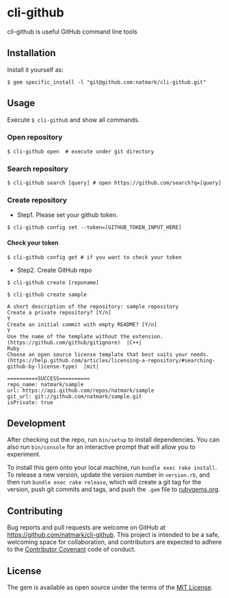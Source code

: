 # cli-github
cli-github is useful GitHub command line tools

## Installation

Install it yourself as:

```
$ gem specific_install -l "git@github.com:natmark/cli-github.git"
```

## Usage
Execute `$ cli-github` and show all commands.

### Open repository
`$ cli-github open  # execute under git directory`

### Search repository
`$ cli-github search [query] # open https://github.com/search?q=[query]`

### Create repository
- Step1. Please set your github token.

`$ cli-github config set --token=[GITHUB_TOKEN_INPUT_HERE]`

#### Check your token
`$ cli-github config get # if you want to check your token`

- Step2. Create GitHub repo

`$ cli-github create [reponame]`

```
$ cli-github create sample

A short description of the repository: sample repository
Create a private repository? [Y/n]
Y
Create an initial commit with empty README? [Y/n]
Y
Use the name of the template without the extension. (https://github.com/github/gitignore)  |C++|
Ruby
Choose an open source license template that best suits your needs. (https://help.github.com/articles/licensing-a-repository/#searching-github-by-license-type)  |mit|

==========SUCCESS==========
repo_name: natmark/sample
url: https://api.github.com/repos/natmark/sample
git_url: git://github.com/natmark/sample.git
isPrivate: true
```

## Development

After checking out the repo, run `bin/setup` to install dependencies. You can also run `bin/console` for an interactive prompt that will allow you to experiment.

To install this gem onto your local machine, run `bundle exec rake install`. To release a new version, update the version number in `version.rb`, and then run `bundle exec rake release`, which will create a git tag for the version, push git commits and tags, and push the `.gem` file to [rubygems.org](https://rubygems.org).

## Contributing

Bug reports and pull requests are welcome on GitHub at https://github.com/natmark/cli-github. This project is intended to be a safe, welcoming space for collaboration, and contributors are expected to adhere to the [Contributor Covenant](http://contributor-covenant.org) code of conduct.


## License

The gem is available as open source under the terms of the [MIT License](http://opensource.org/licenses/MIT).

